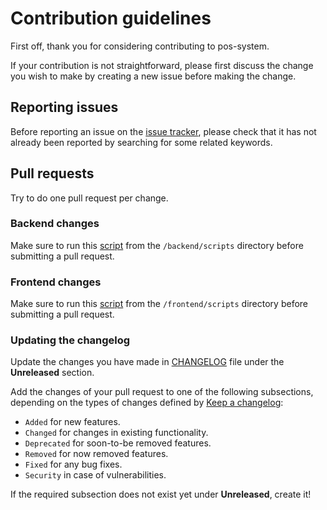 # Contribution guidelines

First off, thank you for considering contributing to pos-system.

If your contribution is not straightforward, please first discuss the change you
wish to make by creating a new issue before making the change.

## Reporting issues

Before reporting an issue on the
[issue tracker](https://github.com/bsikar/pos-system/issues),
please check that it has not already been reported by searching for some related
keywords.

## Pull requests

Try to do one pull request per change.


### Backend changes

Make sure to run this [script](https://github.com/bsikar/pos-system/blob/main/backend/scripts/presubmit.sh) from the `/backend/scripts` directory before submitting a pull request.

### Frontend changes

Make sure to run this [script](https://github.com/bsikar/pos-system/blob/main/frontend/scripts/presubmit.sh) from the `/frontend/scripts` directory before submitting a pull request.

### Updating the changelog

Update the changes you have made in
[CHANGELOG](https://github.com/bsikar/pos-system/blob/main/CHANGELOG.md)
file under the **Unreleased** section.

Add the changes of your pull request to one of the following subsections,
depending on the types of changes defined by
[Keep a changelog](https://keepachangelog.com/en/1.0.0/):

- `Added` for new features.
- `Changed` for changes in existing functionality.
- `Deprecated` for soon-to-be removed features.
- `Removed` for now removed features.
- `Fixed` for any bug fixes.
- `Security` in case of vulnerabilities.

If the required subsection does not exist yet under **Unreleased**, create it!
